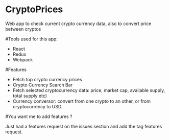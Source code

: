 # CryptoPrices
Web app to check current crypto currency data, also to convert price between cryptos

#Tools used for this app:

- React
- Redux
- Webpack

#Features

- Fetch top crypto currency prices
- Crypto Currency Search Bar
- Fetch selected cryptocurrency data: price, market cap, available supply, total supply etc)
- Currency conversor: convert from one crypto to an other, or from cryptocurrency to USD.

#You want me to add features ?

Just had a features request on the issues section and add the tag features request.
